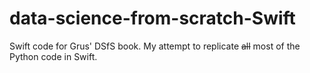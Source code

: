 # data-science-from-scratch-Swift
Swift code for Grus' DSfS book. My attempt to replicate <s>all</s> most of the Python code in Swift. 
